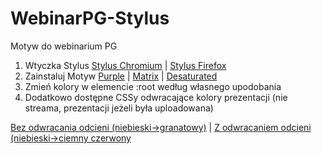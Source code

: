 # WebinarPG-Stylus
Motyw do webinarium PG
1. Wtyczka Stylus
[Stylus Chromium](https://chrome.google.com/webstore/detail/stylus/clngdbkpkpeebahjckkjfobafhncgmne) | 
[Stylus Firefox](https://addons.mozilla.org/firefox/addon/styl-us/)
2. Zainstaluj Motyw
[Purple](https://github.com/Perz1val-Hub/WebinarPG-Stylus/raw/main/purple.user.css) |
[Matrix](https://github.com/Perz1val-Hub/WebinarPG-Stylus/raw/main/matrix.user.css) |
[Desaturated](https://github.com/Perz1val-Hub/WebinarPG-Stylus/raw/main/desaturated.user.css)
3. Zmień kolory w elemencie :root według własnego upodobania
4. Dodatkowo dostępne CSSy odwracające kolory prezentacji (nie streama, prezentacji jeżeli była uploadowana)

[Bez odwracania odcieni (niebieski->granatowy)](https://github.com/Perz1val-Hub/WebinarPG-Stylus/raw/main/prezi-inv-keep-hue.user.css) |
[Z odwracaniem odcieni (niebieski->ciemny czerwony](https://github.com/Perz1val-Hub/WebinarPG-Stylus/raw/main/prezi-inv.user.css)
